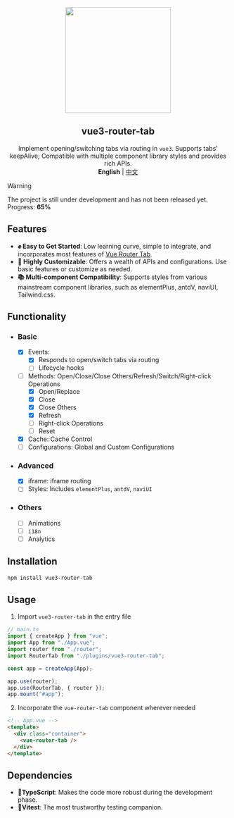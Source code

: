 <div align="center">
    <div align="center"><img src="https://github.com/daylenjeez/vue3-router-tab/assets/111993029/71058201-d832-43d2-8396-04def7756971" width=240 /></div>
    <h2 align="center">vue3-router-tab</h2>
    <div align="center">Implement opening/switching tabs via routing in <code>vue3</code>. Supports tabs' keepAlive; Compatible with multiple component library styles and provides rich APIs.</div>
    <div align="center"><strong>English</strong> | <a href="README.md">中文</a></div>
</div>

> [!WARNING]  
> The project is still under development and has not been released yet. Progress: **65%**

## Features

- **✊ Easy to Get Started**: Low learning curve, simple to integrate, and incorporates most features of [Vue Router Tab](https://bhuh12.github.io/vue-router-tab/zh/).
- **🎨 Highly Customizable**: Offers a wealth of APIs and configurations. Use basic features or customize as needed.
- **📚 Multi-component Compatibility**: Supports styles from various mainstream component libraries, such as elementPlus, antdV, naviUI, Tailwind.css.

## Functionality

- ### Basic
  - [x] Events:
    - [x] Responds to open/switch tabs via routing
    - [ ] Lifecycle hooks
  - [ ] Methods: Open/Close/Close Others/Refresh/Switch/Right-click Operations
    - [x] Open/Replace
    - [x] Close
    - [x] Close Others
    - [x] Refresh
    - [ ] Right-click Operations
    - [ ] Reset
  - [x] Cache: Cache Control
  - [ ] Configurations: Global and Custom Configurations
- ### Advanced
  - [x] iframe: iframe routing
  - [ ] Styles: Includes `elementPlus`, `antdV`, `naviUI`
- ### Others
  - [ ] Animations
  - [ ] `i18n`
  - [ ] Analytics

## Installation

```bash
npm install vue3-router-tab
```

## Usage

1. Import `vue3-router-tab` in the entry file

```ts
// main.ts
import { createApp } from "vue";
import App from "./App.vue";
import router from "./router";
import RouterTab from "./plugins/vue3-router-tab";

const app = createApp(App);

app.use(router);
app.use(RouterTab, { router });
app.mount("#app");
```

2. Incorporate the `vue-router-tab` component wherever needed

```html
<!-- App.vue -->
<template>
  <div class="container">
    <vue-router-tab />
  </div>
</template>
```

## Dependencies

- **💪TypeScript**: Makes the code more robust during the development phase.
- **👬Vitest**: The most trustworthy testing companion.
